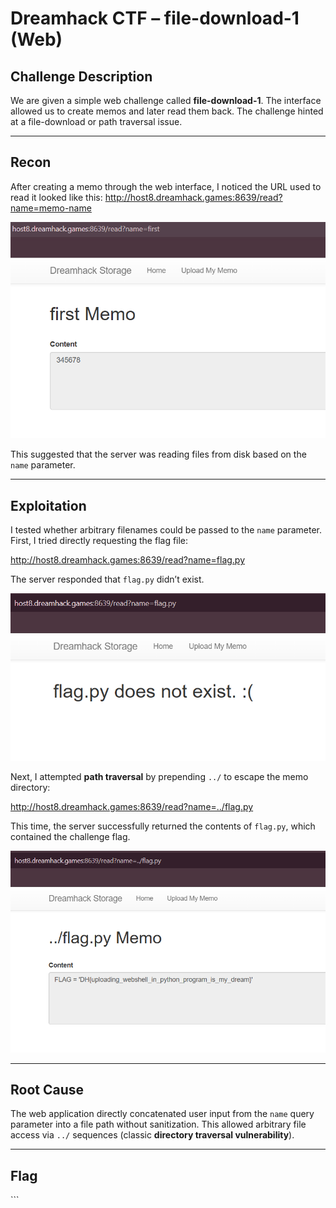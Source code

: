 # Dreamhack CTF – file-download-1 (Web)

## Challenge Description
We are given a simple web challenge called **file-download-1**. The interface allowed us to create memos and later read them back. The challenge hinted at a file-download or path traversal issue.

---

## Recon
After creating a memo through the web interface, I noticed the URL used to read it looked like this:
http://host8.dreamhack.games:8639/read?name=memo-name

![Description of image](Images/file-download-1.png)

This suggested that the server was reading files from disk based on the `name` parameter.

---

## Exploitation
I tested whether arbitrary filenames could be passed to the `name` parameter. First, I tried directly requesting the flag file:



http://host8.dreamhack.games:8639/read?name=flag.py


The server responded that `flag.py` didn’t exist.

![Description of image](Images/file-download-2.png)

Next, I attempted **path traversal** by prepending `../` to escape the memo directory:



http://host8.dreamhack.games:8639/read?name=../flag.py


This time, the server successfully returned the contents of `flag.py`, which contained the challenge flag.

![Description of image](Images/file-download-3.png)

---

## Root Cause
The web application directly concatenated user input from the `name` query parameter into a file path without sanitization. This allowed arbitrary file access via `../` sequences (classic **directory traversal vulnerability**).

---

## Flag
<CTF FLAG HERE> ```
